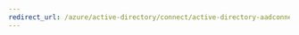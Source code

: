 ```yaml
---
redirect_url: /azure/active-directory/connect/active-directory-aadconnectsync-feature-scheduler
---
```

